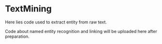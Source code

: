# TextMining

Here lies code used to extract entity from raw text. 

Code about named entity recognition and linking will be uploaded here after preparation.
